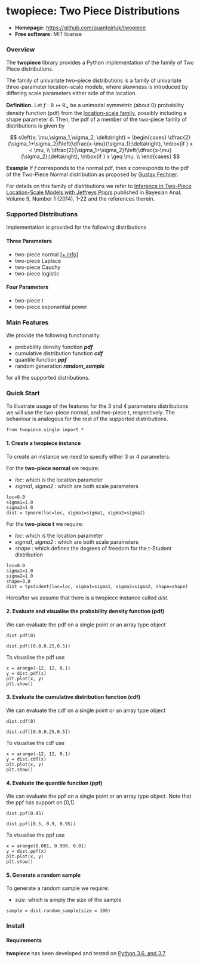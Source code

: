 # twopiece: Two Piece Distributions

- **Homepage:** https://github.com/quantgirluk/twopiece
- **Free software:** MIT license

### Overview

The **twopiece** library provides a Python implementation of the family of Two Piece distributions. 

The family of univariate two–piece distributions is a family of univariate three-parameter location-scale models, where skewness is introduced by differing scale parameters either side of the location. 


**Definition.** Let $f: \mathbb{R} \mapsto \mathbb{R}_{+}$ be a unimodal symmetric (about 0) probability density function (pdf) from the [location-scale family](https://en.wikipedia.org/wiki/Location%E2%80%93scale_family), possibly including a shape parameter $\delta$. Then, the pdf of a member of the two-piece family of distributions is given by

$$
s\left(x; \mu,\sigma_1,\sigma_2, \delta\right) =
  \begin{cases}
\dfrac{2}{\sigma_1+\sigma_2}f\left(\dfrac{x-\mu}{\sigma_1};\delta\right), \mbox{if } x < \mu, \\
\dfrac{2}{\sigma_1+\sigma_2}f\left(\dfrac{x-\mu}{\sigma_2};\delta\right), \mbox{if } x \geq \mu. \\
\end{cases}
$$

**Example** If $f$ corresponds to the normal pdf, then $s$ corresponds to the pdf of the Two-Piece Normal distribution as proposed by [Gustav Fechner](https://en.wikipedia.org/wiki/Gustav_Fechner).

For details on this family of distributions we refer to 
[Inference in Two-Piece Location-Scale Models with Jeffreys Priors](https://projecteuclid.org/euclid.ba/1393251764)
published in Bayesian Anal.
Volume 9, Number 1 (2014), 1-22 and the references therein.


### Supported Distributions
Implementation is provided for the following distributions

#### Three Parameters

- two-piece normal [[+ info]](https://en.wikipedia.org/wiki/Split_normal_distribution)
- two-piece Laplace
- two-piece Cauchy
- two-piece logistic

#### Four Parameters

- two-piece t
- two-piece exponential power


### Main Features
We provide the following functionality:

- probability density function ***pdf***
- cumulative distribution function ***cdf***
- quantile function ***ppf***
- random generation ***random_sample***

for all the supported distributions.


### Quick Start

To illustrate usage of the features for the 3 and 4 parameters distributions we will use 
the two-piece normal, and two-piece t, respectively. The behaviour is analogous for the rest of the supported distributions.

```
from twopiece.single import *
```


#### 1. Create a twopiece instance
To create an instance we need to specify either 3 or 4 parameters:

For the **two-piece normal** we require:

- *loc*: which is the location parameter
- *sigma1*, *sigma2* : which are both scale parameters
 
```
loc=0.0
sigma1=1.0
sigma2=1.0
dist = tpnorm(loc=loc, sigma1=sigma1, sigma2=sigma2)
```

For the **two-piece t** we require:

- *loc*: which is the location parameter
- *sigma1*, *sigma2* : which are both scale parameters
- *shape* : which defines the degrees of freedom for the t-Student distribution
 
```
loc=0.0
sigma1=1.0
sigma2=1.0
shape=3.0
dist = tpstudent(loc=loc, sigma1=sigma1, sigma2=sigma2, shape=shape)
```

Hereafter we assume that there is a twopiece instance called *dist*.

#### 2. Evaluate and visualise the probability density function (pdf)
We can evaluate the pdf on a single point or an array type object

```
dist.pdf(0)
```

```
dist.pdf([0.0,0.25,0.5])
```

To visualise the pdf use
```
x = arange(-12, 12, 0.1)
y = dist.pdf(x)
plt.plot(x, y)
plt.show()
```

#### 3. Evaluate the cumulative distribution function (cdf)
We can evaluate the cdf on a single point or an array type object
```
dist.cdf(0)
```

```
dist.cdf([0.0,0.25,0.5])
```

To visualise the cdf use

```
x = arange(-12, 12, 0.1)
y = dist.cdf(x)
plt.plot(x, y)
plt.show()
```

#### 4. Evaluate the quantile function (ppf)
We can evaluate the ppf on a single point or an array type object. Note that the ppf has support on [0,1].
```
dist.ppf(0.95)
```

```
dist.ppf([0.5, 0.9, 0.95])
```

To visualise the ppf use
```
x = arange(0.001, 0.999, 0.01)
y = dist.ppf(x)
plt.plot(x, y)
plt.show()
```

#### 5. Generate a random sample

To generate a random sample we require: 
- *size*: which is simply the size of the sample

```
sample = dist.random_sample(size = 100)
```

### Install

#### Requirements

**twopiece** has been developed and tested on [Python 3.6, and 3.7](https://www.python.org/downloads/)




